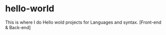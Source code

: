# hello-world
This is where I do Hello wold projects for Languages and syntax. [Front-end &amp; Back-end]
